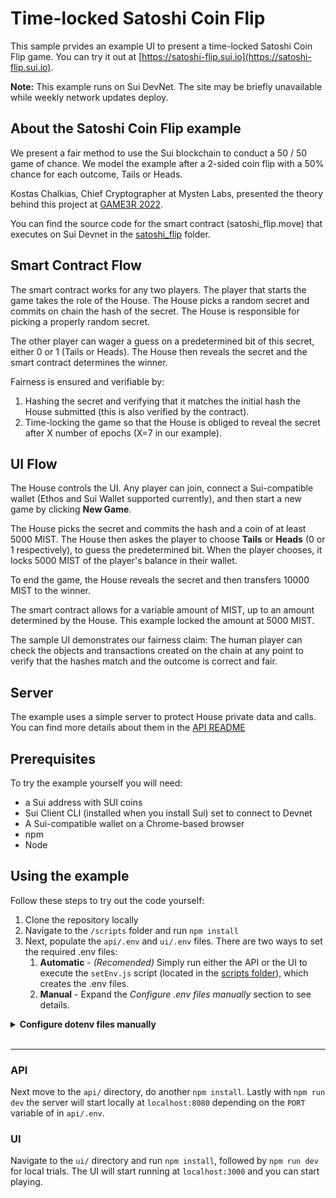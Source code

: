 # Time-locked Satoshi Coin Flip

This sample prvides an example UI to present a time-locked Satoshi Coin Flip game. You can try it out at [https://satoshi-flip.sui.io](https://satoshi-flip.sui.io).

**Note:** This example runs on Sui DevNet. The site may be briefly unavailable while weekly network updates deploy.

## About the Satoshi Coin Flip example

We present a fair method to use the Sui blockchain to conduct a 50 / 50 game of chance. We model the example after a 2-sided coin flip with a 50% chance for each outcome, Tails or Heads.

Kostas Chalkias, Chief Cryptographer at Mysten Labs, presented the theory behind this project at [GAME3R 2022](https://gam3r.org/).

You can find the source code for the smart contract (satoshi_flip.move) that executes on Sui Devnet in the [satoshi_flip](satoshi_flip/sources/satoshi_flip.move) folder.

## Smart Contract Flow

The smart contract works for any two players. The player that starts the game takes the role of the House. The House picks a random secret and commits on chain the hash of the secret. The House is responsible for picking a properly random secret.

The other player can wager a guess on a predetermined bit of this secret, either 0 or 1 (Tails or Heads). The House then reveals the secret and the smart contract determines the winner.

Fairness is ensured and verifiable by:
 1. Hashing the secret and verifying that it matches the initial hash the House submitted (this is also verified by the contract).
 1. Time-locking the game so that the House is obliged to reveal the secret after X number of epochs (X=7 in our example).

## UI Flow

The House controls the UI. Any player can join, connect a Sui-compatible wallet (Ethos and Sui Wallet supported currently), and then start a new game by clicking **New Game**.

The House picks the secret and commits the hash and a coin of at least 5000 MIST. The House then askes the player to choose **Tails** or **Heads** (0 or 1 respectively), to guess the predetermined bit. When the player chooses, it locks 5000 MIST of the player's balance in their wallet. 

To end the game, the House reveals the secret and then transfers 10000 MIST to the winner.

The smart contract allows for a variable amount of MIST, up to an amount determined by the House. This example locked the amount at 5000 MIST.

The sample UI demonstrates our fairness claim: The human player can check the objects and transactions created on the chain at any point to verify that the hashes match and the outcome is correct and fair.

## Server

The example uses a simple server to protect House private data and calls. You can find more details about them in the [API README](api)

## Prerequisites

To try the example yourself you will need:
 - a Sui address with SUI coins
 - Sui Client CLI (installed when you install Sui) set to connect to Devnet
 - A Sui-compatible wallet on a Chrome-based browser
 - npm
 - Node

## Using the example

Follow these steps to try out the code yourself:
 1. Clone the repository locally
 1. Navigate to the `/scripts` folder and run `npm install`
 1. Next, populate the `api/.env` and `ui/.env` files. There are two ways to set the required .env files:
    1. **Automatic** - *(Recomended)* Simply run either the API or the UI to execute the `setEnv.js` script (located in the [scripts folder](scripts/dev)), which creates the .env files.
    1. **Manual** - Expand the *Configure .env files manually* section to see details.

<details>
<summary> <b>Configure dotenv files manually</b> </summary>
Navigate to the `/api` folder and edit (or create) the `api/.env` file. Set values for the following settings as appropriate for your environment:

```
PORT=8080
TRUSTED_ORIGINS=["http://localhost:3000"]
BANKER_ADDRESS=<Your Sui address. If you leave this empty, the setEnv.js script executes when you run the API or start the UI>
PACKAGE_ADDRESS=<the address of the satoshi_flip package on the Sui network you use or leave empty, the setEnv.js script runs on api and ui launch>
PRIVATE_KEY=<the private key coresponding to the active address in a [byte array] or leave empty since the setEnv.js script runs on api and ui launch>
```

If you did not provide values for `BANKER_ADDRESS` or `PACKAGE_ADDRESS`, navigate to `/scripts` folder and run `npm run dev` to add the values automatically. The script sets the first `ED25519` address you own as the active-address, and publishes the contract on the active network (which must be Devnet for this example). It also sets the `PRIVATE_KEY`.

### Smart contract (custom set up)

You can deploy the smart contract yourself. If you skipped using the setEnv.js script, navigate the the /satoshi_flip/sources folder that contains the satoshi_flip.move smart contract, and then run the following command:
```sh
sui publish --gas-budget 5000
``` 

Get the package ID returned, and from the output and put it in the `api/.env` and `ui/.env` files. Check the templates for the appropriate variable naming.

</details><br/>

---
### API
Next move to the `api/` directory, do another `npm install`.
Lastly with `npm run dev` the server will start locally at `localhost:8080` depending on the `PORT` variable of in `api/.env`.

### UI
Navigate to the `ui/` directory and run `npm install`, followed by `npm run dev` for local trials. The UI will start running at `localhost:3000` and you can start playing.
